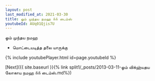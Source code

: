 ```yaml
---
layout: post
last_modified_at: 2021-03-30
title: ஓம் முந்தய நமஹ ௧௧ டைம்ஸ்
youtubeId: AUq01Qjis7U
---
```

 
 
 ஓம் முந்தய நமஹ  
 
 -  மொட்டையடித்த தலை யாருக்கு 
 
  
 
  
 
 
 
 
 
 


{% include youtubePlayer.html id=page.youtubeId %}
 
[Next]({{ site.baseurl }}{% link  split1/_posts/2013-03-11-ஓம் விக்ஹ்யதய லோகாய நமஹ ௧௧ டைம்ஸ்.md%})
 
